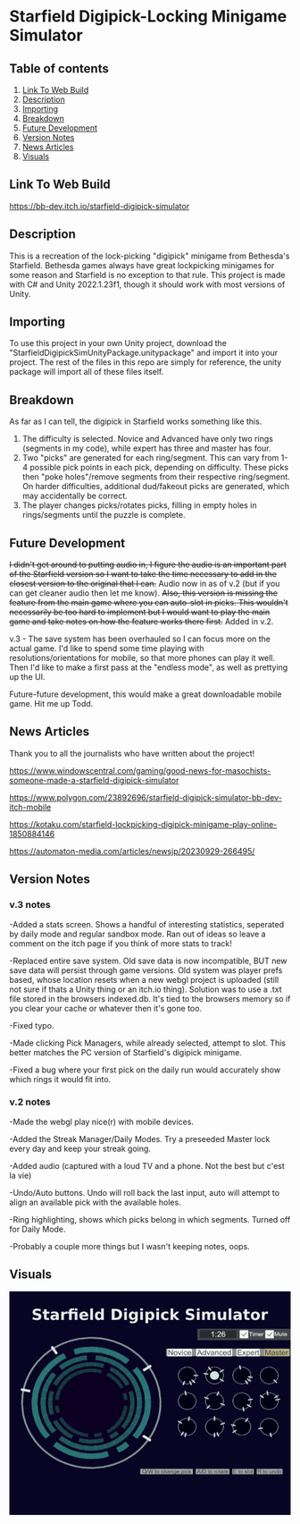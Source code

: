 # Starfield Digipick-Locking Minigame Simulator

## Table of contents
1. [Link To Web Build](#linktowebbuild)
2. [Description](#description)
3. [Importing](#importing)
4. [Breakdown](#breakdown)
5. [Future Development](#future-development)
6. [Version Notes](#version-notes)
7. [News Articles](#news-articles)
8. [Visuals](#visuals)

## Link To Web Build
https://bb-dev.itch.io/starfield-digipick-simulator


## Description

This is a recreation of the lock-picking "digipick" minigame from Bethesda's Starfield. Bethesda games always have great lockpicking minigames for some reason and Starfield is no exception to that rule. This project is made with C# and Unity 2022.1.23f1, though it should work with most versions of Unity.

## Importing

To use this project in your own Unity project, download the "StarfieldDigipickSimUnityPackage.unitypackage" and import it into your project. The rest of the files in this repo are simply for reference, the unity package will import all of these files itself.

## Breakdown

As far as I can tell, the digipick in Starfield works something like this.
  1. The difficulty is selected. Novice and Advanced have only two rings (segments in my code), while expert has three and master has four.
  2. Two "picks" are generated for each ring/segment. This can vary from 1-4 possible pick points in each pick, depending on difficulty. These picks then "poke holes"/remove segments from their respective ring/segment. On harder difficulties, additional dud/fakeout picks are generated, which may accidentally be correct.
  3. The player changes picks/rotates picks, filling in empty holes in rings/segments until the puzzle is complete.

## Future Development

~~I didn't get around to putting audio in, I figure the audio is an important part of the Starfield version so I want to take the time necessary to add in the closest version to the original that I can.~~ Audio now in as of v.2 (but if you can get cleaner audio then let me know). ~~Also, this version is missing the feature from the main game where you can auto-slot in picks. This wouldn't necessarily be too hard to implement but I would want to play the main game and take notes on how the feature works there first.~~ Added in v.2.

v.3 - The save system has been overhauled so I can focus more on the actual game. I'd like to spend some time playing with resolutions/orientations for mobile, so that more phones can play it well. Then I'd like to make a first pass at the "endless mode", as well as prettying up the UI.

Future-future development, this would make a great downloadable mobile game. Hit me up Todd.

## News Articles

Thank you to all the journalists who have written about the project!

https://www.windowscentral.com/gaming/good-news-for-masochists-someone-made-a-starfield-digipick-simulator

https://www.polygon.com/23892696/starfield-digipick-simulator-bb-dev-itch-mobile

https://kotaku.com/starfield-lockpicking-digipick-minigame-play-online-1850884146

https://automaton-media.com/articles/newsjp/20230929-266495/


## Version Notes

### v.3 notes

  -Added a stats screen. Shows a handful of interesting statistics, seperated by daily mode and regular sandbox mode. Ran out of ideas so leave a comment on the itch page if you think of more stats to track!

  -Replaced entire save system. Old save data is now incompatible, BUT new save data will persist through game versions. Old system was player prefs based, whose location resets when a new webgl project is uploaded (still not sure if thats a Unity thing or an itch.io thing). Solution was to use a .txt file stored in the browsers indexed.db. It's tied to the browsers memory so if you clear your cache or whatever then it's gone too.

  -Fixed typo.

  -Made clicking Pick Managers, while already selected, attempt to slot. This better matches the PC version of Starfield's digipick minigame.

  -Fixed a bug where your first pick on the daily run would accurately show which rings it would fit into.

### v.2 notes
  -Made the webgl play nice(r) with mobile devices.

  -Added the Streak Manager/Daily Modes. Try a preseeded Master lock every day and keep your streak going.

  -Added audio (captured with a loud TV and a phone. Not the best but c'est la vie)

  -Undo/Auto buttons. Undo will roll back the last input, auto will attempt to align an available pick with the available holes.

  -Ring highlighting, shows which picks belong in which segments. Turned off for Daily Mode.

  -Probably a couple more things but I wasn't keeping notes, oops.

  ## Visuals
![Alt text](Sprites/digipickTitle.png "Digipick Screenshot")
